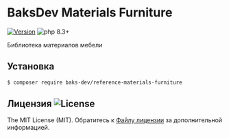 # BaksDev Materials Furniture

[![Version](https://img.shields.io/badge/version-7.1.0-blue)](https://github.com/baks-dev/reference-materials-furniture/releases)
![php 8.3+](https://img.shields.io/badge/php-min%208.3-red.svg)

Библиотека материалов мебели

## Установка

``` bash
$ composer require baks-dev/reference-materials-furniture
```

## Лицензия ![License](https://img.shields.io/badge/MIT-green)

The MIT License (MIT). Обратитесь к [Файлу лицензии](LICENSE.md) за дополнительной информацией.

